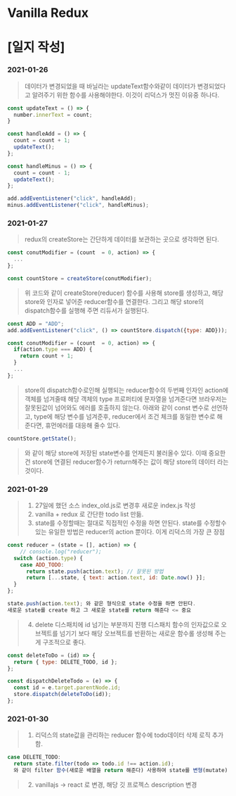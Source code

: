 # Vanilla Redux

# [일지 작성]
### 2021-01-26
> 데이터가 변경되었을 때 바닐라는 updateText함수와같이
> 데이터가 변경되었다고 알려주기 위한 함수를 사용해야한다.
> 이것이 리덕스가 멋진 이유중 하나다.
```javascript
const updateText = () => {
  number.innerText = count;
}

const handleAdd = () => {
  count = count + 1;
  updateText();
};

const handleMinus = () => {
  count = count - 1;
  updateText();
};

add.addEventListener("click", handleAdd);
minus.addEventListener("click", handleMinus);
```

### 2021-01-27
> redux의 createStore는 간단하게 데이터를 보관하는 곳으로 생각하면 된다.
```javascript
const conutModifier = (count  = 0, action) => {
  ...
};

const countStore = createStore(conutModifier);
```
> 위 코드와 같이 createStore(reducer) 함수를 사용해 store를 생성하고,
> 해당 store와 인자로 넣어준 reducer함수를 연결한다.
> 그리고 해당 store의 dispatch함수를 실행해 주면 리듀서가 실행된다.
```javascript
const ADD = "ADD";
add.addEventListener("click", () => countStore.dispatch({type: ADD}));

const conutModifier = (count  = 0, action) => {
  if(action.type === ADD) {
    return count + 1;
  }
  ...
};
```
> store의 dispatch함수로인해 실행되는 reducer함수의 두번째 인자인 action에 객체를 넘겨줄때
> 해당 객체의 type 프로퍼티에 문자열을 넘겨준다면 브라우저는 잘못된값이 넘어와도 에러를 호출하지 않는다.
> 아래와 같이 const 변수로 선언하고, type에 해당 변수를 넘겨준후, reducer에서 조건 체크를 동일한 변수로
> 해 준다면, 휴먼에러를 대응해 줄수 있다.
```javascript
countStore.getState();
```
> 와 같이 해당 store에 저장된 state변수를 언제든지 불러올수 있다.
> 이때 중요한건 store에 연결된 reducer함수가 return해주는 값이 해당 store의 데이터 라는 것이다.

### 2021-01-29
> 1. 27일에 했던 소스 index_old.js로 변경후 새로운 index.js 작성
> 2. vanilla + redux 로 간단한 todo list 만듦.
> 3. state를 수정할때는 절대로 직접적인 수정을 하면 안된다. state를 수정할수 있는 유일한 방법은 reducer의 action 뿐이다. 이게 리덕스의 가장 큰 장점
```javascript
const reducer = (state = [], action) => {
    // console.log("reducer");
  switch (action.type) {
    case ADD_TODO:
      return state.push(action.text); // 잘못된 방법
      return [...state, { text: action.text, id: Date.now() }];
  }
};  

state.push(action.text); 와 같은 형식으로 state 수정을 하면 안된다.  
새로운 state를 create 하고 그 새로운 state를 return 해준다 <= 중요
```
 
  
> 4. delete 디스패치에 id 넘기는 부분까지 진행
> 디스패치 함수의 인자값으로 오브젝트를 넘기기 보다 해당 오브젝트를 반환하는 새로운 함수롤 생성해 주는게 구조적으로 좋다.
```javascript
const deleteToDo = (id) => {
  return { type: DELETE_TODO, id };
};

const dispatchDeleteTodo = (e) => {
  const id = e.target.parentNode.id;
  store.dispatch(deleteToDo(id));
};
```

### 2021-01-30
> 1. 리덕스의 state값을 관리하는 reducer 함수에 todo데이터 삭제 로직 추가함.
```javascript
case DELETE_TODO:
  return state.filter(todo => todo.id !== action.id);
  와 같이 filter 함수(새로운 배열을 return 해준다) 사용하여 state를 변형(mutate) 하지 않도록 한다! <= 중요!
```
> 2. vanillajs -> react 로 변경, 해당 깃 프로젝스 description 변경
